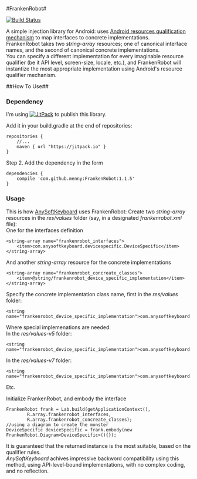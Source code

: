 #FrankenRobot#

[![Build Status](https://api.shippable.com/projects/540f735a21c97efdb898a1ae/badge?branchName=master)](https://app.shippable.com/projects/540f735a21c97efdb898a1ae/builds/latest)

A simple injection library for Android: uses [Android resources qualification mechanism](http://developer.android.com/guide/topics/resources/providing-resources.html#table2) to map interfaces to concrete implementations.<br>
FrankenRobot takes two _string-array_ resources; one of canonical interface names, and the second of canonical concrete implementations.<br>
You can specify a different implementation for every imaginable resource qualifier (be it API level, screen-size, locale, etc.), and FrankenRobot will instantize the most appropriate implementation using Android's resource qualifier mechanism.

##How To Use##
### Dependency ###
I'm using [![JitPack](https://img.shields.io/github/release/menny/FrankenRobot.svg?label=JitPack)](https://jitpack.io/#menny/FrankenRobot) to publish this library.

Add it in your build.gradle at the end of repositories:
```
repositories {
    //...
    maven { url "https://jitpack.io" }
}
```
Step 2. Add the dependency in the form
```
dependencies {
    compile 'com.github.menny:FrankenRobot:1.1.5'
}
```

### Usage ###
This is how [AnySoftKeyboard](https://github.com/AnySoftKeyboard/AnySoftKeyboard) uses FrankenRobot:
Create two _string-array_ resources in the _res/values_ folder (say, in a designated _frankenrobot.xml_ file):<br>
One for the interfaces definition

    <string-array name="frankenrobot_interfaces">
        <item>com.anysoftkeyboard.devicespecific.DeviceSpecific</item>
    </string-array>

And another _string-array_ resource for the concrete implementations

    <string-array name="frankenrobot_concreate_classes">
        <item>@string/frankenrobot_device_specific_implementation</item>
    </string-array>

Specify the concrete implementation class name, first in the _res/values_ folder:

    <string name="frankenrobot_device_specific_implementation">com.anysoftkeyboard.devicespecific.DeviceSpecific_V3</string>

Where special implemenations are needed:<br>
In the _res/values-v5_ folder:

    <string name="frankenrobot_device_specific_implementation">com.anysoftkeyboard.devicespecific.DeviceSpecific_V5</string>

In the _res/values-v7_ folder:

    <string name="frankenrobot_device_specific_implementation">com.anysoftkeyboard.devicespecific.DeviceSpecific_V7</string>

Etc.<br>

Initialize FrankenRobot, and embody the interface

    FrankenRobot frank = Lab.build(getApplicationContext(),
            R.array.frankenrobot_interfaces,
            R.array.frankenrobot_concreate_classes);
    //using a diagram to create the monster
    DeviceSpecific deviceSpecific = frank.embody(new FrankenRobot.Diagram<DeviceSpecific>(){});

It is guaranteed that the returned instance is the most suitable, based on the qualifier rules.<br>
_AnySoftKeyboard_ achives impressive backword compatibility using this method, using API-level-bound implementations, with no complex coding, and no reflection.
